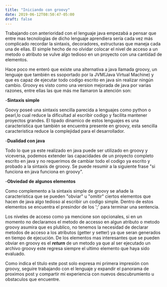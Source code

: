 ```yaml
---
title: "Iniciando con groovy"
date: 2019-06-12T08:50:47-05:00
draft: false 
---
```

Trabajando con anterioridad con el lenguaje java empezabá a pensar que entre mas tecnologías de dicho lenguaje aprendiera sería cada vez más complicado recordar la sintaxis, decoradores, estructuras que maneja cada una de ellas. El simple hecho de no olvidar colocar el nivel de acceso a un metodo o atributo se vulve algo tedioso en un proyecto con una cantidad de elementos.

Hace poco me enteró que existe una alternativa a java llamada groovy, un lenguaje que también es ssoportado por la JVM(Java Virtual Machine) y que es capaz de ejecutar todo codigo escrito en java sin realizar ningún cambio. Groovy es visto como una version mejorada de java por  varias razones, entre ellas las que más me llamaron la atención son: 

-**Sintaxís simple**

Goovy poseé una sintaxis sencilla parecida a lenguajes como python o pearl,lo cual reduce la dificultad al escribir codigo y facilita mantener proyectos grandes. El tipado dinamico de estos lenguajes es una caracteristica que también se encuentra presente en groovy, esta sencilla caracteristica reduce la complejidad para el desarrollador.

-**Dualidad con java** 

Todo lo que ya este realizado en java puede ser utilizado en groovy y viceversa, podemos extender las capacidades de un proyecto completo escrito en java y no requerimos de cambiar todo el codigo ya escrito y probado a la sintaxis de groovy. Se puede resumir a la siguiente frase "si funciona en java funciona en groovy".

-**Obviedad de algunos elementos**

Como complemento a la sintaxis simple de groovy se añade la caracteristica que se pueden "obviar" u "omitir" ciertos elementos que hacen de java algo tedioso al escribir un codigo simple. Dentro de estos elementos se encuentra el presindor de los ';' para terminar una sentencia.

Los niveles de acceso como ya mencione son opcionales, si en un momento no declaramos el metodo de accesso en algun atributo o metodo groovy asumira que es plublico, no tenemos la necesidad de declarar metodos de acceso a los atributos (getter y setter) ya que seran generados en tiempo de ejecución. De los elementos mas interesantes que se pueden obviar en groovy es el  ***return*** de un metodo ya que al ser ejecutado un archivo groovy este regresa siempre el ultimo elemento que haya sido evaluado. 

Como indica el titulo este post solo expresa mi primera impresión con groovy, seguire trabajando con el lenguaje y expandir el panorama de proximos post y compartir mi experiencia con nuevos descubrumiento u obstaculos que encuentre.
